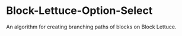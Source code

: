 # Block-Lettuce-Option-Select
 An algorithm for creating branching paths of blocks on Block Lettuce.
